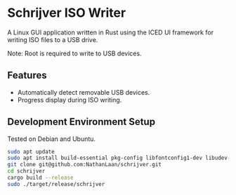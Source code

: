 # Schrijver ISO Writer

A Linux GUI application written in Rust using the ICED UI framework for writing ISO files to a USB drive.

Note: Root is required to write to USB devices.

## Features

- Automatically detect removable USB devices.
- Progress display during ISO writing.

## Development Environment Setup

Tested on Debian and Ubuntu.

```bash
sudo apt update
sudo apt install build-essential pkg-config libfontconfig1-dev libudev-dev
git clone git@github.com:NathanLaan/schrijver.git
cd schrijver
cargo build --release
sudo ./target/release/schrijver
```
